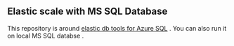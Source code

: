 ## Elastic scale with MS SQL Database

This repository is around [elastic db tools for Azure SQL](https://github.com/Azure/elastic-db-tools) . 
You can also run it on local MS SQL databse .

